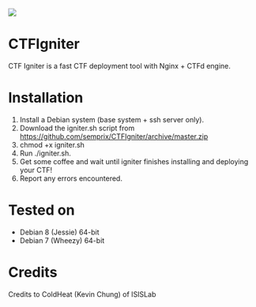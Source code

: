 ![](https://github.com/semprix/CTFIgniter/blob/master/payload/CTFd/static/img/logo.jpg)
====

# CTFIgniter
CTF Igniter is a fast CTF deployment tool with Nginx + CTFd engine.

# Installation
1. Install a Debian system (base system + ssh server only).
2. Download the igniter.sh script from https://github.com/semprix/CTFIgniter/archive/master.zip
3. chmod +x igniter.sh
3. Run ./igniter.sh.
4. Get some coffee and wait until igniter finishes installing and deploying your CTF!
5. Report any errors encountered.

# Tested on
 - Debian 8 (Jessie) 64-bit
 - Debian 7 (Wheezy) 64-bit

# Credits

Credits to ColdHeat (Kevin Chung) of ISISLab
